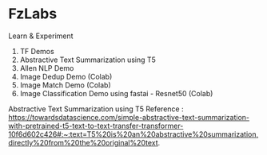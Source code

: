 # FzLabs
Learn &amp; Experiment

1. TF Demos
2. Abstractive Text Summarization using T5
3. Allen NLP Demo
4. Image Dedup Demo (Colab)
5. Image Match Demo (Colab)
6. Image Classification Demo using fastai - Resnet50 (Colab)

Abstractive Text Summarization using T5 Reference : https://towardsdatascience.com/simple-abstractive-text-summarization-with-pretrained-t5-text-to-text-transfer-transformer-10f6d602c426#:~:text=T5%20is%20an%20abstractive%20summarization,directly%20from%20the%20original%20text.

